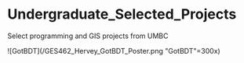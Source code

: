 # Undergraduate_Selected_Projects
Select programming and GIS projects from UMBC

![GotBDT](/GES462_Hervey_GotBDT_Poster.png "GotBDT"=300x)
